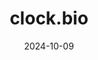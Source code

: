 ---  
layout: startup_page  
title: "clock.bio"  
id: "clock.bio"  
permalink: "/clockbioclock.bio10092024/"  
website: "https://clock.bio/"  
funding_round: "Seed"  
funding_amount: "$5.3M"  
investors: "LocalGlobe, BlueYard Capital, Onsight Ventures, Dr. Jonathan Milner"  
about: "clock.bio is a healthspan biotech company focused on decoding the biology of human rejuvenation. Using a proprietary aging model with human induced pluripotent stem cells, they have identified over 100 genes crucial for rejuvenation, aiming to develop novel treatments for age-related diseases and extend human healthspan."  
markets: "Biotech, Healthtech, Gene Therapy"  
hq: "Cambridge, England, United Kingdom"  
founded_year: "2020"  
linkedin: "https://uk.linkedin.com/company/clock-bio"  
twitter: "https://twitter.com/clockbioltd"  
instagram: ""  
facebook: "https://www.facebook.com/100093960002908"  
crunchbase: "https://www.crunchbase.com/organization/clock-bio"  
pitchbook: "https://pitchbook.com/profiles/company/519065-56"  

date_display: "09-Oct-2024"  
date: "2024-10-09"

# SEO Optimization  
meta_title: "clock.bio - Seed Funding ($5.3M)"  
meta_description: "clock.bio, clock.bio is a healthspan biotech company focused on decoding the biology of human rejuvenation. Using a proprietary aging model with human induced pl..."  
meta_keywords: "clock.bio, Biotech, Healthtech, Gene Therapy, Seed funding"  
canonical_url: "https://startup.projectstartups.com/clockbioclock.bio10092024/"  
---